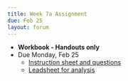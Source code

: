 ```yaml
---
title: Week 7a Assignment
due: Feb 25
layout: forum
---
```


- **Workbook - Handouts only**
- Due Monday, Feb 25
    - [Instruction sheet and questions](https://docs.google.com/document/d/13CrPKDl5VDqWxUWEHn3dX_jlj2fBXyLu7MkWGwD5RIg/edit?usp=sharing)
    - [Leadsheet for analysis](https://drive.google.com/file/d/1P8LlYN9i8xhlFQa4vue4CD3KbMKv4S12/view?usp=sharing)